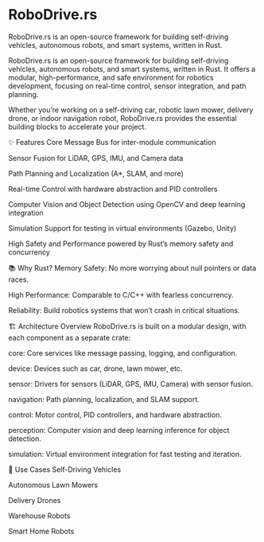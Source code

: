 # RoboDrive.rs
RoboDrive.rs is an open-source framework for building self-driving vehicles, autonomous robots, and smart systems, written in Rust. 

RoboDrive.rs is an open-source framework for building self-driving vehicles, autonomous robots, and smart systems, written in Rust. It offers a modular, high-performance, and safe environment for robotics development, focusing on real-time control, sensor integration, and path planning.

Whether you’re working on a self-driving car, robotic lawn mower, delivery drone, or indoor navigation robot, RoboDrive.rs provides the essential building blocks to accelerate your project.

✨ Features
Core Message Bus for inter-module communication

Sensor Fusion for LiDAR, GPS, IMU, and Camera data

Path Planning and Localization (A*, SLAM, and more)

Real-time Control with hardware abstraction and PID controllers

Computer Vision and Object Detection using OpenCV and deep learning integration

Simulation Support for testing in virtual environments (Gazebo, Unity)

High Safety and Performance powered by Rust’s memory safety and concurrency

📚 Why Rust?
Memory Safety: No more worrying about null pointers or data races.

High Performance: Comparable to C/C++ with fearless concurrency.

Reliability: Build robotics systems that won’t crash in critical situations.

🏗 Architecture Overview
RoboDrive.rs is built on a modular design, with each component as a separate crate:

core: Core services like message passing, logging, and configuration.

device: Devices such as car, drone, lawn mower, etc. 

sensor: Drivers for sensors (LiDAR, GPS, IMU, Camera) with sensor fusion.

navigation: Path planning, localization, and SLAM support.

control: Motor control, PID controllers, and hardware abstraction.

perception: Computer vision and deep learning inference for object detection.

simulation: Virtual environment integration for fast testing and iteration.

🎯 Use Cases
Self-Driving Vehicles

Autonomous Lawn Mowers

Delivery Drones

Warehouse Robots

Smart Home Robots
